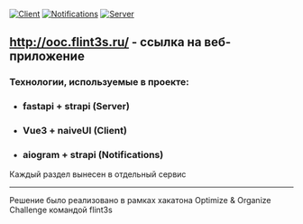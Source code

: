 [![Client](https://github.com/FLINT3S/ooc-hack/actions/workflows/client-cd.yml/badge.svg)](https://github.com/FLINT3S/ooc-hack/actions/workflows/client-cd.yml)
[![Notifications](https://github.com/FLINT3S/ooc-hack/actions/workflows/notifications.yml/badge.svg)](https://github.com/FLINT3S/ooc-hack/actions/workflows/notifications.yml)
[![Server](https://github.com/FLINT3S/ooc-hack/actions/workflows/server-ci.yml/badge.svg)](https://github.com/FLINT3S/ooc-hack/actions/workflows/server-ci.yml)

## http://ooc.flint3s.ru/ - ссылка на веб-приложение


### Технологии, используемые в проекте:<br>
* ### fastapi + strapi (Server)
* ### Vue3 + naiveUI (Client)
* ### aiogram + strapi (Notifications)

Каждый раздел вынесен в отдельный сервис

<hr>
Решение было реализовано в рамках хакатона Optimize & Organize Challenge командой flint3s
